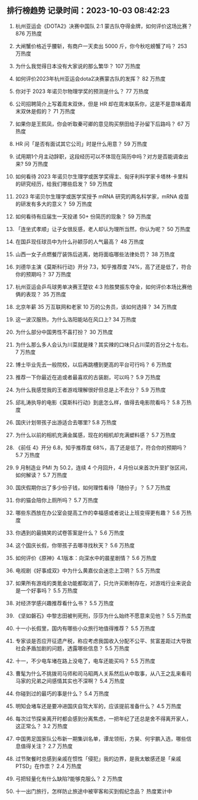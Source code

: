 
## 排行榜趋势 记录时间：2023-10-03 08:42:23
  
  1. 杭州亚运会《DOTA2》决赛中国队 2:1 蒙古队夺得金牌，如何评价这场比赛？ 876 万热度
    
  2. 大闸蟹价格近乎腰斩，有商户一天卖出 5000 斤，你今秋吃螃蟹了吗？ 253 万热度
    
  3. 为什么我觉得日本没有大家说的那么繁华？ 107 万热度
    
  4. 如何评价2023年杭州亚运会dota2决赛蒙古队的发挥？ 82 万热度
    
  5. 你对于 2023 年诺贝尔物理学奖的预测是什么？ 77 万热度
    
  6. 公司招聘简介上写着周末双休，但是 HR 却在周末联系你，这是不是意味着周末双休是假的？ 71 万热度
    
  7. 如果你是王熙凤，你会听取秦可卿的意见购买祭田给子孙留下后路吗？ 67 万热度
    
  8. HR 问「是否有面试其它公司」时是什么用意？ 59 万热度
    
  9. 试用期1个月主动辞职，这段经历可以不体现在简历中吗？对方是否能调查出来? 59 万热度
    
  10. 如何看待 2023 年诺贝尔生理学或医学奖得主、匈牙利科学家卡塔林·卡里科的研究经历，给我们哪些启发？ 59 万热度
    
  11. 2023 年诺贝尔生理学或医学奖授予 mRNA 研究的两名科学家，mRNA 疫苗的研发有多大的意义？ 59 万热度
    
  12. 如何看待有应届生一天投递 50+ 份简历的现象？ 59 万热度
    
  13. 「连坐式孝顺」让子女很反感，老人却认为理所当然，你认为呢？ 50 万热度
    
  14. 在国乒现任球员中为什么孙颖莎的人气最高？ 48 万热度
    
  15. 山西一女子点燃餐厅装饰后逃离，她将面临哪些法律处罚？ 38 万热度
    
  16. 刘德华主演《莫斯科行动》开分 7.3，知乎推荐度 74%，高了还是低了，符合你的预期吗？ 37 万热度
    
  17. 杭州亚运会乒乓球男单决赛王楚钦 4:3 险胜樊振东夺金，如何评价本场比赛他俩的表现？ 35 万热度
    
  18. 北京年薪 35 万互联网和老家 10 万的公务员，该如何选择？ 34 万热度
    
  19. 这一波汉服热，为什么洛阳能站在风口上? 34 万热度
    
  20. 为什么部分中国男性不喜打扮？ 30 万热度
    
  21. 为什么那么多人会认为川菜就是辣？其实辣的口味只占川菜的百分之十左右。 7 万热度
    
  22. 博士毕业先去一般院校，以后再跳槽到更高的平台可行吗？ 6 万热度
    
  23. 推荐一下你最近在追或者最喜欢的古装剧，可以吗？ 5.9 万热度
    
  24. 为什么我感觉我的王者游戏理解很好但总是上不去分？ 5.9 万热度
    
  25. 邱礼涛执导的电影《莫斯科行动》到底怎么样，值得去电影院看吗？ 5.8 万热度
    
  26. 国庆计划带孩子出游适合去哪里? 5.8 万热度
    
  27. 为什么以前的相机充满金属感，现在的相机却充满塑料感？ 5.7 万热度
    
  28. 《前任 4》开分 6.8，知乎推荐度 68%，高了还是低了，符合你的预期吗？ 5.7 万热度
    
  29. 9 月制造业 PMI 为 50.2，连续 4 个月回升，4 月份以来首次升至扩张区间，如何解读？ 5.7 万热度
    
  30. 国庆假期你出了多少份子钱，如何理性看待「随份子」？ 5.7 万热度
    
  31. 你的猫会陪你上厕所吗？ 5.7 万热度
    
  32. 哪些东西放在办公室会提高工作的幸福感或者说让上班变得更有趣？ 5.6 万热度
    
  33. 你遇到的最搞笑的试卷答案是什么？ 5.6 万热度
    
  34. 这个国庆长假，你带孩子去哪寻找秋天？ 5.6 万热度
    
  35. 如何评价《原神》4.1版本：向深水中的晨星剧情？ 5.6 万热度
    
  36. 电视剧《好事成双》中为什么黄嘉仪会迷恋上卫明？ 5.5 万热度
    
  37. 如果所有游戏的类氪金功能都取消了，只允许买断制存在，对游戏行业来说会是一个好事吗？ 5.5 万热度
    
  38. 对经济学感兴趣推荐看什么书？ 5.5 万热度
    
  39. 《坚如磐石》中黎志田被判死刑，莎莎为什么始终不愿意来见他？ 5.5 万热度
    
  40. 十一小长假里，国内有哪些小众旅行地值得推荐？ 5.5 万热度
    
  41. 专家谈是否应开征遗产税，称应考虑我国收入分配不公平、贫富差距过大导致社会矛盾加剧的问题，透露哪些信息？ 5.5 万热度
    
  42. 十一，不少电车堵在路上没电了，电车还能买吗？ 5.5 万热度
    
  43. 曹髦为什么不挑拨司马师和司马昭两人关系然后从中取事，从八王之乱来看司马家的兄弟之间感情其实也不深啊？ 5.4 万热度
    
  44. 你碰到过的最巧的事是什么？ 5.4 万热度
    
  45. 明知会堵车还是要冲进国庆自驾大军的，应该提前准备什么？ 4.5 万热度
    
  46. 每次过节探亲离开时都会感到分离焦虑，一把年纪了还总是舍不得离开家人，这正常么？ 3.2 万热度
    
  47. 中国男足国家队公布新一期集训名单，谭龙领衔，方昊、何宇鹏入选，哪些信息值得关注？ 2.7 万热度
    
  48. 过节聚餐时总感到亲戚在惯性「侵犯」我的边界，是我太敏感还是「亲戚PTSD」在作祟？ 2.4 万热度
    
  49. 弓把轻量化有什么缺陷?能够克服么？ 2 万热度
    
  50. 十一出门旅行，怎样防止旅途中被宰客和买到假纪念品？ 热度累计中
    